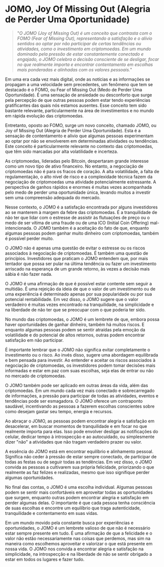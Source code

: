 # JOMO, Joy Of Missing Out (Alegria de Perder Uma Oportunidade)

>"*O JOMO (Joy of Missing Out) é um conceito que contrasta com o FOMO (Fear of Missing Out), representando a satisfação e o alívio sentidos ao optar por não participar de certas tendências ou atividades, como o investimento em criptomoedas. Em um mundo dominado pela pressão de estar constantemente conectado e engajado, o JOMO celebra a decisão consciente de se desligar, focar no que realmente importa e encontrar contentamento em escolhas mais ponderadas e alinhadas com os valores pessoais.*"

Em uma era cada vez mais digital, onde as notícias e as informações se propagam a uma velocidade sem precedentes, um fenômeno que tem se destacado é o FOMO, ou Fear of Missing Out (Medo de Perder Uma Oportunidade). É uma sensação de ansiedade ou desconforto que surge pela percepção de que outras pessoas podem estar tendo experiências gratificantes das quais nós estamos ausentes. Esse conceito tem sido bastante relevante, particularmente na área de investimentos e no mundo em rápida evolução das criptomoedas.

Entretanto, oposto ao FOMO, surge um novo conceito, chamado JOMO, ou Joy of Missing Out (Alegria de Perder Uma Oportunidade). Esta é a sensação de contentamento e alívio que algumas pessoas experimentam ao optar por não se envolverem em determinadas atividades ou tendências. Este conceito é particularmente relevante no contexto das criptomoedas, que têm sido marcadas por alta volatilidade e incerteza.

As criptomoedas, lideradas pelo Bitcoin, despertaram grande interesse como um novo tipo de ativo financeiro. No entanto, a negociação de criptomoedas não é para os fracos de coração. A alta volatilidade, a falta de regulamentação, o alto nível de risco e a complexidade técnica fazem da negociação de criptomoedas uma atividade potencialmente estressante. A perspectiva de ganhos rápidos e enormes é muitas vezes acompanhada pelo medo de perder uma oportunidade única, levando muitos a investir sem uma compreensão adequada do mercado.

Nesse contexto, o JOMO é a satisfação encontrada por alguns investidores ao se manterem à margem da febre das criptomoedas. É a tranquilidade de não ter que lidar com o estresse de assistir às flutuações de preço ou o medo de ser vítima de uma fraude ou de uma ICO (Initial Coin Offering) mal-intencionada. O JOMO também é a aceitação do fato de que, enquanto algumas pessoas podem ganhar muito dinheiro com criptomoedas, também é possível perder muito.

O JOMO não é apenas uma questão de evitar o estresse ou os riscos associados à negociação de criptomoedas. É também uma questão de princípios. Investidores que praticam o JOMO entendem que, por mais tentador que possa ser pular na última tendência ou fazer um investimento arriscado na esperança de um grande retorno, às vezes a decisão mais sábia é não fazer nada.

O JOMO é uma afirmação de que é possível estar contente sem seguir a multidão. É uma rejeição da ideia de que o valor de um investimento ou de uma experiência é determinado apenas por sua popularidade ou por sua potencial rentabilidade. Em vez disso, o JOMO sugere que o valor verdadeiro é muitas vezes encontrado na tranquilidade, na simplicidade e na liberdade de não ter que se preocupar com o que poderia ter sido.

No mundo das criptomoedas, o JOMO é um lembrete de que, embora possa haver oportunidades de ganhar dinheiro, também há muitos riscos. E enquanto algumas pessoas podem se sentir atraídas pela emoção da volatilidade e do potencial de altos retornos, outras podem encontrar satisfação em não participar.

É importante lembrar que o JOMO não significa evitar completamente o investimento ou o risco. Ao invés disso, sugere uma abordagem equilibrada e bem pensada para investir. Ao entender e aceitar os riscos associados à negociação de criptomoedas, os investidores podem tomar decisões mais informadas e estar em paz com suas escolhas, seja elas de entrar ou não no mercado de criptomoedas.

O JOMO também pode ser aplicado em outras áreas da vida, além das criptomoedas. Em um mundo cada vez mais conectado e sobrecarregado de informações, a pressão para participar de todas as atividades, eventos e tendências pode ser esmagadora. O JOMO oferece um contraponto saudável, incentivando as pessoas a fazerem escolhas conscientes sobre como desejam gastar seu tempo, energia e recursos.

Ao abraçar o JOMO, as pessoas podem encontrar alegria e satisfação em desacelerar, em buscar momentos de tranquilidade e em focar no que realmente importa para elas. Isso pode envolver desligar as notificações do celular, dedicar tempo à introspecção e ao autocuidado, ou simplesmente dizer "não" a atividades que não tragam verdadeiro prazer ou valor.

A essência do JOMO está em encontrar equilíbrio e alinhamento pessoal. Significa não ceder à pressão de estar sempre conectado, de participar de todas as festas ou de seguir todas as tendências. Em vez disso, o JOMO convida as pessoas a cultivarem sua própria felicidade, priorizando o que realmente as faz felizes e realizadas, mesmo que isso signifique perder algumas oportunidades.

No final das contas, o JOMO é uma escolha individual. Algumas pessoas podem se sentir mais confortáveis em aproveitar todas as oportunidades que surgem, enquanto outras podem encontrar alegria e satisfação em perder algumas delas. O importante é que cada pessoa tenha consciência de suas escolhas e encontre um equilíbrio que traga autenticidade, tranquilidade e contentamento em suas vidas.

Em um mundo movido pela constante busca por experiências e oportunidades, o JOMO é um lembrete valioso de que não é necessário estar sempre presente em tudo. É uma afirmação de que a felicidade e o valor não estão necessariamente nas coisas que perdemos, mas sim na maneira como escolhemos aproveitar e valorizar o que está presente em nossa vida. O JOMO nos convida a encontrar alegria e satisfação na simplicidade, na introspecção e na liberdade de não se sentir obrigado a estar em todos os lugares e fazer tudo.